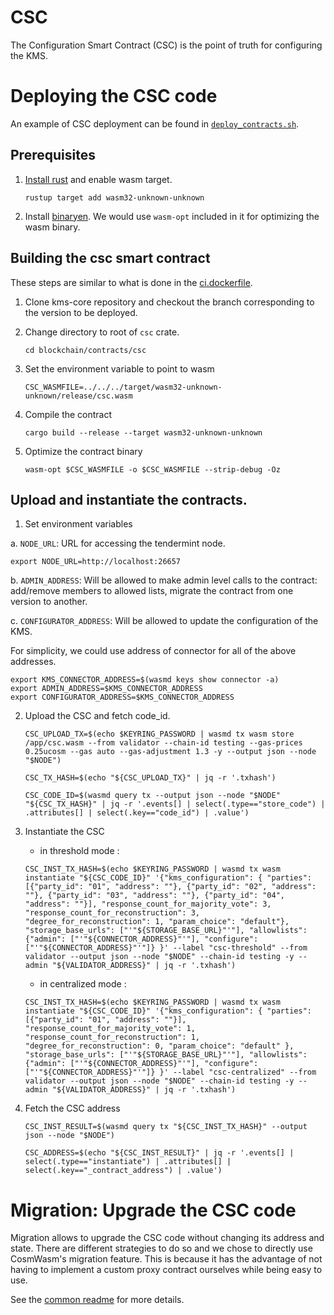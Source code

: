 # CSC

The Configuration Smart Contract (CSC) is the point of truth for configuring the KMS.

# Deploying the CSC code

An example of CSC deployment can be found in [`deploy_contracts.sh`](../../scripts/deploy_contracts.sh).

## Prerequisites

1. [Install rust](https://www.rust-lang.org/tools/install) and enable wasm target.

   ```
   rustup target add wasm32-unknown-unknown
   ```

2. Install [binaryen](https://github.com/WebAssembly/binaryen). We would use
   `wasm-opt` included in it for optimizing the wasm binary.

## Building the csc smart contract

These steps are similar to what is done in the [ci.dockerfile](../../operations/docker/ci.dockerfile).

1. Clone kms-core repository and checkout the branch corresponding to the version to be deployed.

2. Change directory to root of `csc` crate.

   ```
   cd blockchain/contracts/csc
   ```

3. Set the environment variable to point to wasm

   ```
   CSC_WASMFILE=../../../target/wasm32-unknown-unknown/release/csc.wasm
   ```

4. Compile the contract

   ```
   cargo build --release --target wasm32-unknown-unknown
   ```

5. Optimize the contract binary

   ```
   wasm-opt $CSC_WASMFILE -o $CSC_WASMFILE --strip-debug -Oz
   ```

## Upload and instantiate the contracts.

1.  Set environment variables

a. `NODE_URL`: URL for accessing the tendermint node.

```
export NODE_URL=http://localhost:26657
```

b. `ADMIN_ADDRESS`: Will be allowed to make admin level calls to the contract:
add/remove members to allowed lists, migrate the contract from one version to
another.

c. `CONFIGURATOR_ADDRESS`: Will be allowed to update the configuration of the KMS.


For simplicity, we could use address of connector for all of the above addresses.

```
export KMS_CONNECTOR_ADDRESS=$(wasmd keys show connector -a)
export ADMIN_ADDRESS=$KMS_CONNECTOR_ADDRESS
export CONFIGURATOR_ADDRESS=$KMS_CONNECTOR_ADDRESS
```

2. Upload the CSC and fetch code_id.

   ```
   CSC_UPLOAD_TX=$(echo $KEYRING_PASSWORD | wasmd tx wasm store /app/csc.wasm --from validator --chain-id testing --gas-prices 0.25ucosm --gas auto --gas-adjustment 1.3 -y --output json --node "$NODE")
   ```

   ```
   CSC_TX_HASH=$(echo "${CSC_UPLOAD_TX}" | jq -r '.txhash')
   ```

   ```
   CSC_CODE_ID=$(wasmd query tx --output json --node "$NODE" "${CSC_TX_HASH}" | jq -r '.events[] | select(.type=="store_code") | .attributes[] | select(.key=="code_id") | .value')
   ```


3. Instantiate the CSC
   - in threshold mode :

   ```
   CSC_INST_TX_HASH=$(echo $KEYRING_PASSWORD | wasmd tx wasm instantiate "${CSC_CODE_ID}" '{"kms_configuration": { "parties":[{"party_id": "01", "address": ""}, {"party_id": "02", "address": ""}, {"party_id": "03", "address": ""}, {"party_id": "04", "address": ""}], "response_count_for_majority_vote": 3, "response_count_for_reconstruction": 3, "degree_for_reconstruction": 1, "param_choice": "default"}, "storage_base_urls": ["'"${STORAGE_BASE_URL}"'"], "allowlists":{"admin": ["'"${CONNECTOR_ADDRESS}"'"], "configure": ["'"${CONNECTOR_ADDRESS}"'"]} }' --label "csc-threshold" --from validator --output json --node "$NODE" --chain-id testing -y --admin "${VALIDATOR_ADDRESS}" | jq -r '.txhash')
   ```

   - in centralized mode :
   ```
   CSC_INST_TX_HASH=$(echo $KEYRING_PASSWORD | wasmd tx wasm instantiate "${CSC_CODE_ID}" '{"kms_configuration": { "parties":[{"party_id": "01", "address": ""}], "response_count_for_majority_vote": 1, "response_count_for_reconstruction": 1, "degree_for_reconstruction": 0, "param_choice": "default" }, "storage_base_urls": ["'"${STORAGE_BASE_URL}"'"], "allowlists":{"admin": ["'"${CONNECTOR_ADDRESS}"'"], "configure": ["'"${CONNECTOR_ADDRESS}"'"]} }' --label "csc-centralized" --from validator --output json --node "$NODE" --chain-id testing -y --admin "${VALIDATOR_ADDRESS}" | jq -r '.txhash')

   ```

4. Fetch the CSC address

   ```
   CSC_INST_RESULT=$(wasmd query tx "${CSC_INST_TX_HASH}" --output json --node "$NODE")
   ```

   ```
   CSC_ADDRESS=$(echo "${CSC_INST_RESULT}" | jq -r '.events[] | select(.type=="instantiate") | .attributes[] | select(.key=="_contract_address") | .value')
   ```

# Migration: Upgrade the CSC code

Migration allows to upgrade the CSC code without changing its address and state.
There are different strategies to do so and we chose to directly use CosmWasm's migration feature.
This is because it has the advantage of not having to implement a custom proxy contract ourselves while
being easy to use.

See the [common readme](../common/README.md) for more details.